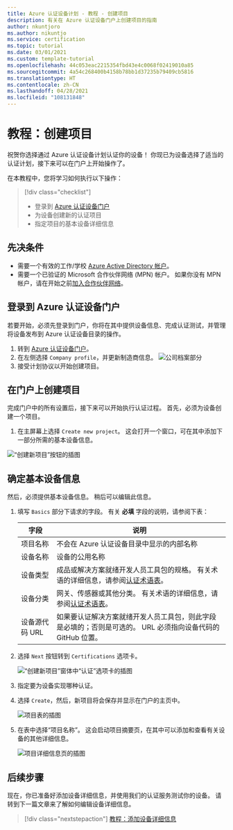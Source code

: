 ```yaml
---
title: Azure 认证设备计划 - 教程 - 创建项目
description: 有关在 Azure 认证设备门户上创建项目的指南
author: nkuntjoro
ms.author: nikuntjo
ms.service: certification
ms.topic: tutorial
ms.date: 03/01/2021
ms.custom: template-tutorial
ms.openlocfilehash: 44c053eac2215354fbd43e4c0068f02419010a85
ms.sourcegitcommit: 4a54c268400b4158b78bb1d37235b79409cb5816
ms.translationtype: HT
ms.contentlocale: zh-CN
ms.lasthandoff: 04/28/2021
ms.locfileid: "108131848"
---
```

# <a name="tutorial-create-your-project"></a>教程：创建项目

祝贺你选择通过 Azure 认证设备计划认证你的设备！ 你现已为设备选择了适当的认证计划，接下来可以在门户上开始操作了。

在本教程中，您将学习如何执行以下操作：

> [!div class="checklist"]
> * 登录到 [Azure 认证设备门户](https://certify.azure.com/)
> * 为设备创建新的认证项目
> * 指定项目的基本设备详细信息

## <a name="prerequisites"></a>先决条件

- 需要一个有效的工作/学校 [Azure Active Directory 帐户](../active-directory/fundamentals/active-directory-whatis.md)。
- 需要一个已验证的 Microsoft 合作伙伴网络 (MPN) 帐户。 如果你没有 MPN 帐户，请在开始之前[加入合作伙伴网络](https://partner.microsoft.com/)。

## <a name="signing-into-the-azure-certified-device-portal"></a>登录到 Azure 认证设备门户

若要开始，必须先登录到门户，你将在其中提供设备信息、完成认证测试，并管理将设备发布到 Azure 认证设备目录的操作。

1. 转到 [Azure 认证设备门户](https://certify.azure.com)。
1. 在左侧选择 `Company profile`，并更新制造商信息。
   ![公司档案部分](./media/images/company-profile.png)
1. 接受计划协议以开始创建项目。

## <a name="creating-your-project-on-the-portal"></a>在门户上创建项目

完成门户中的所有设置后，接下来可以开始执行认证过程。 首先，必须为设备创建一个项目。

1. 在主屏幕上选择 `Create new project`。 这会打开一个窗口，可在其中添加下一部分所需的基本设备信息。

 ![“创建新项目”按钮的插图](./media/images/create-new-project.png)

## <a name="identifying-basic-device-information"></a>确定基本设备信息

然后，必须提供基本设备信息。 稍后可以编辑此信息。

1. 填写 `Basics` 部分下请求的字段。 有关 **必填** 字段的说明，请参阅下表：

    | 字段                  | 说明                                                                                                                         |
    |------------------------|-------------------------------------------------------------------------------------------------------------------------------------|
    | 项目名称           | 不会在 Azure 认证设备目录中显示的内部名称                                                        |
    | 设备名称            | 设备的公用名称                                                                                                |
    | 设备类型            | 成品或解决方案就绪开发人员工具包的规格。     有关术语的详细信息，请参阅[认证术语表](./resources-glossary.md)。                                                                     |
    | 设备分类           | 网关、传感器或其他分类。  有关术语的详细信息，请参阅[认证术语表](./resources-glossary.md)。                                                                    |
    | 设备源代码 URL | 如果要认证解决方案就绪开发人员工具包，则此字段是必填的；否则是可选的。 URL 必须指向设备代码的 GitHub 位置。 |
1. 选择 `Next` 按钮转到 `Certifications` 选项卡。

    ![“创建新项目”窗体中“认证”选项卡的插图](./media/images/create-new-project-certificationswindow.png)

1. 指定要为设备实现哪种认证。
1. 选择 `Create`，然后，新项目将会保存并显示在门户的主页中。

    ![项目表的插图](./media/images/project-table.png)

1. 在表中选择“项目名称”。 这会启动项目摘要页，在其中可以添加和查看有关设备的其他详细信息。

    ![项目详细信息页的插图](./media/images/device-details-section.png)

## <a name="next-steps"></a>后续步骤

现在，你已准备好添加设备详细信息，并使用我们的认证服务测试你的设备。 请转到下一篇文章来了解如何编辑设备详细信息。
> [!div class="nextstepaction"]
> [教程：添加设备详细信息](tutorial-02-adding-device-details.md)